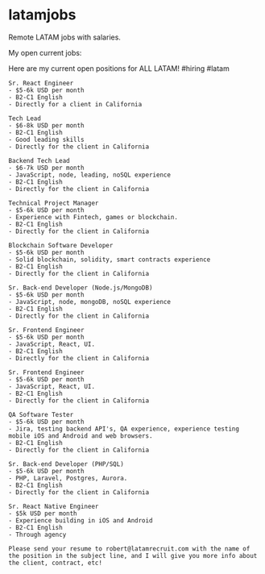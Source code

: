 # latamjobs
Remote LATAM jobs with salaries.

My open current jobs:

Here are my current open positions for ALL LATAM! #hiring #latam

    Sr. React Engineer 
    - $5-6k USD per month 
    - B2-C1 English 
    - Directly for a client in California

    Tech Lead
    - $6-8k USD per month 
    - B2-C1 English 
    - Good leading skills
    - Directly for the client in California

    Backend Tech Lead
    - $6-7k USD per month
    - JavaScript, node, leading, noSQL experience
    - B2-C1 English
    - Directly for the client in California

    Technical Project Manager
    - $5-6k USD per month
    - Experience with Fintech, games or blockchain.
    - B2-C1 English
    - Directly for the client in California

    Blockchain Software Developer
    - $5-6k USD per month
    - Solid blockchain, solidity, smart contracts experience
    - B2-C1 English
    - Directly for the client in California

    Sr. Back-end Developer (Node.js/MongoDB)
    - $5-6k USD per month
    - JavaScript, node, mongoDB, noSQL experience
    - B2-C1 English
    - Directly for the client in California

    Sr. Frontend Engineer
    - $5-6k USD per month
    - JavaScript, React, UI.
    - B2-C1 English
    - Directly for the client in California

    Sr. Frontend Engineer
    - $5-6k USD per month
    - JavaScript, React, UI.
    - B2-C1 English
    - Directly for the client in California

    QA Software Tester
    - $5-6k USD per month
    - Jira, testing backend API's, QA experience, experience testing mobile iOS and Android and web browsers.
    - B2-C1 English
    - Directly for the client in California

    Sr. Back-end Developer (PHP/SQL)
    - $5-6k USD per month
    - PHP, Laravel, Postgres, Aurora.
    - B2-C1 English
    - Directly for the client in California

    Sr. React Native Engineer
    - $5k USD per month
    - Experience building in iOS and Android
    - B2-C1 English
    - Through agency

    Please send your resume to robert@latamrecruit.com with the name of the position in the subject line, and I will give you more info about the client, contract, etc!

